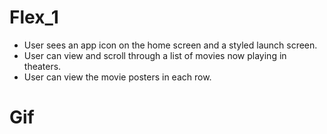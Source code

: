 # Flex_1

- User sees an app icon on the home screen and a styled launch screen.
- User can view and scroll through a list of movies now playing in theaters.
- User can view the movie posters in each row.

# Gif

